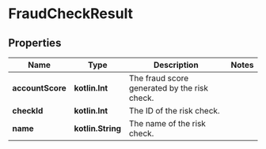 
# FraudCheckResult

## Properties
Name | Type | Description | Notes
------------ | ------------- | ------------- | -------------
**accountScore** | **kotlin.Int** | The fraud score generated by the risk check. | 
**checkId** | **kotlin.Int** | The ID of the risk check. | 
**name** | **kotlin.String** | The name of the risk check. | 




